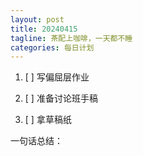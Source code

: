```yaml
---
layout: post
title: 20240415
tagline: 茶配上咖啡，一天都不睡
categories: 每日计划
---
```




1. [ ] 写偏屈层作业

2. [ ] 准备讨论班手稿

3. [ ] 拿草稿纸

一句话总结：
